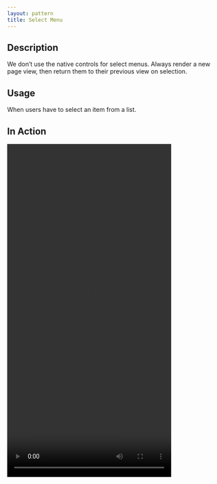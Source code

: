 ```yaml
---
layout: pattern
title: Select Menu
---
```



## Description

We don’t use the native controls for select menus. Always render a new page view, then return them to their previous view on selection.

## Usage

When users have to select an item from a list.

## In Action

<video width=382 height=776 controls>
  <source src=../videos/select_menu.mov type=video/mp4>
</video>

